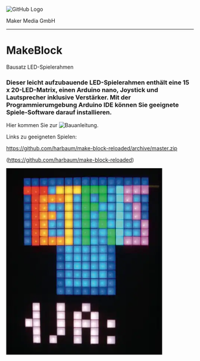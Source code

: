 ![GitHub Logo](http://www.heise.de/make/icons/make_logo.png)

Maker Media GmbH
*** 

# MakeBlock
Bausatz LED-Spielerahmen 

### Dieser leicht aufzubauende LED-Spielerahmen enthält eine 15 x 20-LED-Matrix, einen Arduino nano, Joystick und Lautsprecher inklusive Verstärker. Mit der Programmierumgebung Arduino IDE können Sie geeignete Spiele-Software darauf installieren.

Hier kommen Sie zur ![Bauanleitung](https://github.com/MakeMagazinDE/MakeBlock/blob/master/Bauanleitung/Bauanleitung).

Links zu geeigneten Spielen:

https://github.com/harbaum/make-block-reloaded/archive/master.zip

(https://github.com/harbaum/make-block-reloaded)

![Picture](https://github.com/MakeMagazinDE/MakeBlock/blob/master/tn_tetris_hw11.slr_SO.jpg) 


